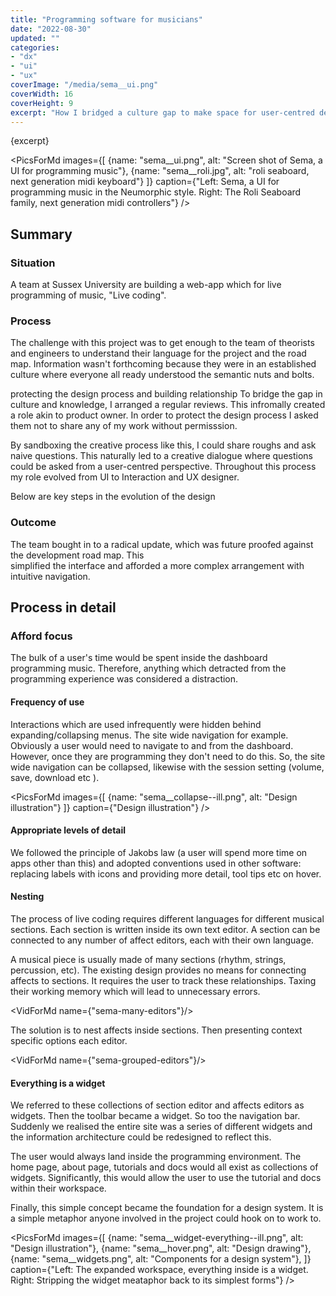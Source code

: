 ```yaml
---
title: "Programming software for musicians"
date: "2022-08-30"
updated: ""
categories:
- "dx"
- "ui"
- "ux"
coverImage: "/media/sema__ui.png"
coverWidth: 16
coverHeight: 9
excerpt: "How I bridged a culture gap to make space for user-centred design"
---
```

<script>
import VidForMd from '../components/VidForMd.svelte';
import PicsForMd from '../components/PicsForMd.svelte';
</script>
{excerpt}

<PicsForMd images={[
{name: "sema__ui.png", alt: "Screen shot of Sema, a UI for programming music"}, 
{name: "sema__roli.jpg", alt: "roli seaboard, next generation midi keyboard"}
]} caption={"Left: Sema, a UI for programming music in the Neumorphic style. Right: The Roli Seaboard family, next generation midi controllers"}
/>

## Summary
### Situation
A team at Sussex University are building a web-app which for live programming of music, "Live coding". 


### Process

The challenge with this project was to get enough to the team of theorists and engineers to 
understand their language for the project and the road map. Information wasn't forthcoming because 
they were in an established culture where everyone all ready understood the semantic nuts and bolts.

protecting the design process and building relationship
To bridge the gap in culture and knowledge, I arranged a regular reviews. This infromally  created a 
role akin to product owner. In order to protect the design process I asked them not to share any of 
my work without permisssion. 

By sandboxing the creative process like this, I could share roughs and ask naive questions. 
This naturally led to a creative dialogue where questions could be asked from a user-centred perspective.
Throughout this process my role evolved from UI to Interaction and UX designer. 

Below are key steps in the evolution of the design


### Outcome

The team bought in to a radical update, which was future proofed against the development road map. This  
simplified the interface and afforded a more complex arrangement with intuitive navigation.


## Process in detail

### Afford focus

The bulk of a user's time would be spent inside the dashboard programming music. Therefore, anything
which detracted from the programming experience was considered a distraction.

#### Frequency of use

Interactions which are used infrequently were hidden behind expanding/collapsing menus. The site wide 
navigation for example. Obviously a user would need to navigate to and from the dashboard. However,
once they are programming they don't need to do this. So, the site wide navigation can be collapsed, 
likewise with the session setting (volume, save, download etc ).


<PicsForMd images={[
{name: "sema__collapse--ill.png", alt: "Design illustration"}
]} caption={"Design illustration"}
/>


#### Appropriate levels of detail

We followed the principle of Jakobs law (a user will spend more time on apps other than this) and adopted 
conventions used in other software: replacing labels with icons and providing more detail, tool tips etc on hover.


#### Nesting

The process of live coding requires different languages for different musical sections. 
Each section is written inside its own text editor. A section can be connected to any 
number of affect editors, each with their own language. 

A musical piece is usually made of many sections (rhythm, strings, percussion, etc). The existing design
provides no means for connecting affects to sections. It requires the user to track these relationships. 
Taxing their working memory which will lead to unnecessary errors.

<VidForMd name={"sema-many-editors"}/>

The solution is to nest affects inside sections. Then presenting context specific options each editor. 
 

<VidForMd name={"sema-grouped-editors"}/>

#### Everything is a widget

We referred to these collections of section editor and affects editors as widgets. Then the toolbar became a widget.
So too the navigation bar. Suddenly we realised the entire site was a series of different widgets and the 
information architecture could be redesigned to reflect this.
 
The user would always land inside the programming environment. The home page, about page, tutorials and docs 
would all exist as collections of widgets. Significantly, this would allow the user to use the tutorial and 
docs within their workspace.

Finally, this simple concept became the foundation for a design system. It is a simple metaphor anyone involved in 
the project could hook on to work to.

<PicsForMd images={[
{name: "sema__widget-everything--ill.png", alt: "Design illustration"},
{name: "sema__hover.png", alt: "Design drawing"},
{name: "sema__widgets.png", alt: "Components for a design system"},
]} caption={"Left: The expanded workspace, everything inside is a widget. Right: Stripping the widget meataphor back to its simplest forms"}
/>
